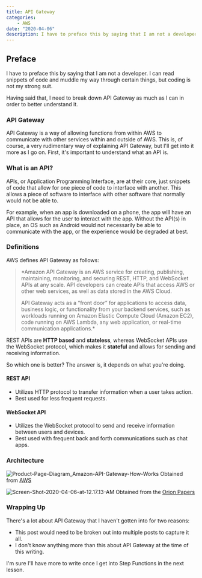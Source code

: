 ```yaml
---
title: API Gateway
categories:
    - AWS
date: "2020-04-06"
description: I have to preface this by saying that I am not a developer. I can read snippets of code and muddle my way through certain things, but coding is not my strong suit.
---
```


## Preface

I have to preface this by saying that I am not a developer. I can read snippets of code and muddle my way through certain things, but coding is not my strong suit.

Having said that, I need to break down API Gateway as much as I can in order to better understand it.

<!-- more -->

### API Gateway

API Gateway is a way of allowing functions from within AWS to communicate with other services within and outside of AWS. This is, of course, a very rudimentary way of explaining API Gateway, but I'll get into it more as I go on. First, it's important to understand what an API is.

### What is an API?

APIs, or Application Programming Interface, are at their core, just snippets of code that allow for one piece of code to interface with another. This allows a piece of software to interface with other software that normally would not be able to.

For example, when an app is downloaded on a phone, the app will have an API that allows for the user to interact with the app. Without the API(s) in place, an OS such as Android would not necessarily be able to communicate with the app, or the experience would be degraded at best.

### Definitions

AWS defines API Gateway as follows:

> *Amazon API Gateway is an AWS service for creating, publishing, maintaining, monitoring, and securing REST, HTTP, and WebSocket APIs at any scale. API developers can create APIs that access AWS or other web services, as well as data stored in the AWS Cloud.
>
> API Gateway acts as a “front door” for applications to access data, business logic, or functionality from your backend services, such as workloads running on Amazon Elastic Compute Cloud (Amazon EC2), code running on AWS Lambda, any web application, or real-time communication applications.*

REST APIs are **HTTP based** and **stateless**, whereas WebSocket APIs use the WebSocket protocol, which makes it **stateful** and allows for sending and receiving information.

So which one is better? The answer is, it depends on what you're doing.

#### REST API

- Utilizes HTTP protocol to transfer information when a user takes action.
- Best used for less frequent requests.

#### WebSocket API

- Utilizes the WebSocket protocol to send and receive information between users and devices.
- Best used with frequent back and forth communications such as chat apps.

### Architecture

![Product-Page-Diagram_Amazon-API-Gateway-How-Works](https://cdn.levine.io/uploads/images/gallery/2022-09/04/Product-Page-Diagram_Amazon-API-Gateway-How-Works.png)
Obtained from [AWS](https://docs.aws.amazon.com/apigateway/latest/developerguide/welcome.html)

![Screen-Shot-2020-04-06-at-12.17.13-AM](https://cdn.levine.io/uploads/images/gallery/2022-09/04/Screen-Shot-2020-04-06-at-12.17.13-AM.png)
Obtained from the [Orion Papers](https://interactive.linuxacademy.com/diagrams/AWSCSA.html)

### Wrapping Up

There's a lot about API Gateway that I haven't gotten into for two reasons:

- This post would need to be broken out into multiple posts to capture it all.
- I don't know anything more than this about API Gateway at the time of this writing.

I'm sure I'll have more to write once I get into Step Functions in the next lesson.
